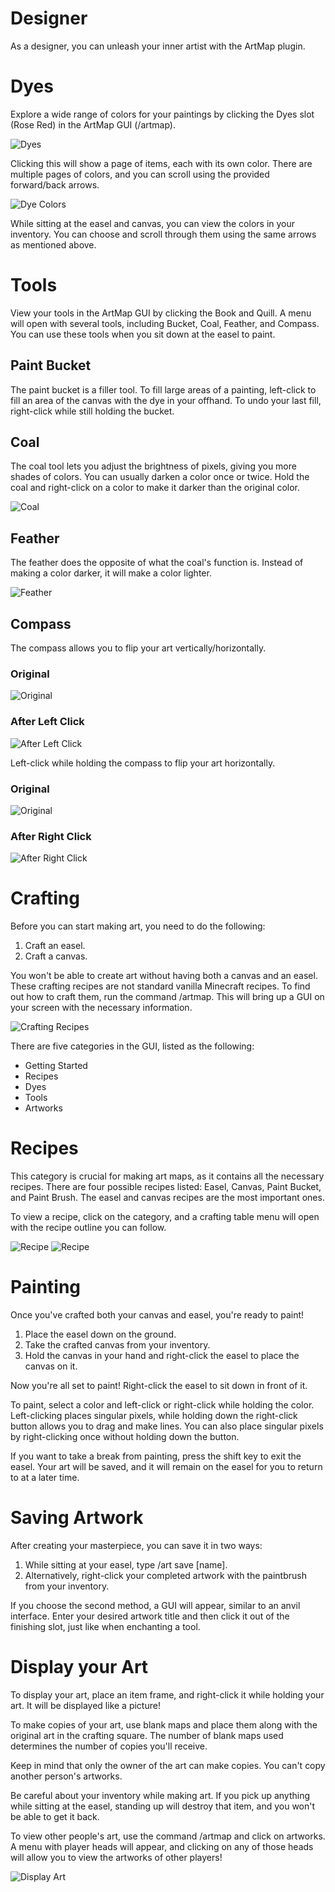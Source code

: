 # Designer

As a designer, you can unleash your inner artist with the ArtMap plugin.

# Dyes

Explore a wide range of colors for your paintings by clicking the Dyes slot (Rose Red) in the ArtMap GUI (/artmap).

![Dyes](https://cdn.discordapp.com/attachments/838356841217916989/1165580007364636722/1690549765382-png.png?ex=65475df9&is=6534e8f9&hm=4b905dd9c535779f1d6260fd8c7faab39945edababbdda8119d46dbc7968bddc&)

Clicking this will show a page of items, each with its own color. There are multiple pages of colors, and you can scroll using the provided forward/back arrows.

![Dye Colors](https://cdn.discordapp.com/attachments/838356841217916989/1165580031624482836/1690549828727-png.png?ex=65475dfe&is=6534e8fe&hm=70185fd78053be37c5fafdc0c9305a961ad9221b603a59e5cd92ba917a9d12e0&)

While sitting at the easel and canvas, you can view the colors in your inventory. You can choose and scroll through them using the same arrows as mentioned above.

# Tools

View your tools in the ArtMap GUI by clicking the Book and Quill. A menu will open with several tools, including Bucket, Coal, Feather, and Compass. You can use these tools when you sit down at the easel to paint.

## Paint Bucket

The paint bucket is a filler tool. To fill large areas of a painting, left-click to fill an area of the canvas with the dye in your offhand. To undo your last fill, right-click while still holding the bucket.

## Coal

The coal tool lets you adjust the brightness of pixels, giving you more shades of colors. You can usually darken a color once or twice. Hold the coal and right-click on a color to make it darker than the original color.

![Coal](https://cdn.discordapp.com/attachments/838356841217916989/1165580047621558272/1690550147817-png.png?ex=65475e02&is=6534e902&hm=22b2a8d5bf6a5921a0980055975d49240f69a28ea38cea88417687fdc1792dd3&)

## Feather

The feather does the opposite of what the coal's function is. Instead of making a color darker, it will make a color lighter.

![Feather](https://cdn.discordapp.com/attachments/838356841217916989/1165580062742024202/1690550158034-png.png?ex=65475e06&is=6534e906&hm=b0b68ea3355c6e94447a5dfbe35cd693fb3629070dd645e8a454fb2461de71e3&)

## Compass

The compass allows you to flip your art vertically/horizontally.

### Original

![Original](https://cdn.discordapp.com/attachments/838356841217916989/1165580078307098655/1690550189821-png.png?ex=65475e0a&is=6534e90a&hm=64784e840e5be61e25d4512887d01578e9372db0fe47a34ebab7b7b47fc59e46&)

### After Left Click

![After Left Click](https://cdn.discordapp.com/attachments/838356841217916989/1165580092378976296/1690550195537-png.png?ex=65475e0d&is=6534e90d&hm=26b365dc8a61868047949e713c30f5614ef563b2d3c5aad9442212eadda2d8dc&)

Left-click while holding the compass to flip your art horizontally.

### Original

![Original](https://cdn.discordapp.com/attachments/838356841217916989/1165580104538263582/1690550251293-png.png?ex=65475e10&is=6534e910&hm=a71333fb96c7e2fb23e0bacf2074f70ed5f1eb3283c081db78bcea427f15a402&)

### After Right Click

![After Right Click](https://cdn.discordapp.com/attachments/838356841217916989/1165580117955858442/1690550255631-png.png?ex=65475e13&is=6534e913&hm=8add280de90d47668cad1224abe19c6843ade5447402089183dd70cbfa4eadee&)

# Crafting

Before you can start making art, you need to do the following:
1. Craft an easel.
2. Craft a canvas.

You won't be able to create art without having both a canvas and an easel. These crafting recipes are not standard vanilla Minecraft recipes. To find out how to craft them, run the command /artmap. This will bring up a GUI on your screen with the necessary information.

![Crafting Recipes](https://cdn.discordapp.com/attachments/838356841217916989/1165580136532418600/1690550339855-png.png?ex=65475e17&is=6534e917&hm=6d48ee24864d31efa4ec4eb1ac476aa80b461cf68bfafe92164c99622c24bb65&)

There are five categories in the GUI, listed as the following:
- Getting Started
- Recipes
- Dyes
- Tools
- Artworks

# Recipes

This category is crucial for making art maps, as it contains all the necessary recipes. There are four possible recipes listed: Easel, Canvas, Paint Bucket, and Paint Brush. The easel and canvas recipes are the most important ones.

To view a recipe, click on the category, and a crafting table menu will open with the recipe outline you can follow.

![Recipe](https://cdn.discordapp.com/attachments/838356841217916989/1165580151367671908/1690550425536-png.png?ex=65475e1b&is=6534e91b&hm=f918dd27b9d463a582132057fb8b94e94a7d045f19ad499d07d93438115a2e1b&) ![Recipe](https://cdn.discordapp.com/attachments/838356841217916989/1165580166009991188/1690550431653-png.png?ex=65475e1f&is=6534e91f&hm=fcc3483106170cfd2df87f05f1bcd3d5c68e12311e1e1ffdf2d1a340f152fa79&)

# Painting

Once you've crafted both your canvas and easel, you're ready to paint!

1. Place the easel down on the ground.
2. Take the crafted canvas from your inventory.
3. Hold the canvas in your hand and right-click the easel to place the canvas on it.

Now you're all set to paint! Right-click the easel to sit down in front of it.

To paint, select a color and left-click or right-click while holding the color. Left-clicking places singular pixels, while holding down the right-click button allows you to drag and make lines. You can also place singular pixels by right-clicking once without holding down the button.

If you want to take a break from painting, press the shift key to exit the easel. Your art will be saved, and it will remain on the easel for you to return to at a later time.

# Saving Artwork

After creating your masterpiece, you can save it in two ways:

1. While sitting at your easel, type /art save [name].
2. Alternatively, right-click your completed artwork with the paintbrush from your inventory.

If you choose the second method, a GUI will appear, similar to an anvil interface. Enter your desired artwork title and then click it out of the finishing slot, just like when enchanting a tool.

# Display your Art

To display your art, place an item frame, and right-click it while holding your art. It will be displayed like a picture!

To make copies of your art, use blank maps and place them along with the original art in the crafting square. The number of blank maps used determines the number of copies you'll receive.

Keep in mind that only the owner of the art can make copies. You can't copy another person's artworks.

Be careful about your inventory while making art. If you pick up anything while sitting at the easel, standing up will destroy that item, and you won't be able to get it back.

To view other people's art, use the command /artmap and click on artworks. A menu with player heads will appear, and clicking on any of those heads will allow you to view the artworks of other players!

![Display Art](https://cdn.discordapp.com/attachments/838356841217916989/1165580181432455238/1690550752899-png.png?ex=65475e22&is=6534e922&hm=a2f7470de9b73bcc72f220a3a7ad0e8b1f228d75bb39bf1113c35f6c088eadeb&)
